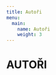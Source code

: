 ```yaml
---
title: Autoři
menu:
  main:
    name: Autoři
    weight: 3
---
```


# AUTOŘI

<script src="/js/arrow-script.js"></script>

